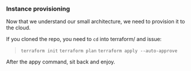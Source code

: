 ### Instance provisioning

Now that we understand our small architecture, we need to provision it to the cloud.

If you cloned the repo, you need to `cd` into terraform/ and issue:

> `terraform init`
> `terraform plan`
> `terraform apply --auto-approve`

After the appy command, sit back and enjoy.